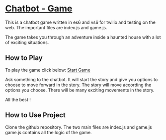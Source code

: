 # <a href="https://github.com/ekurian8347/chatbot-game" target="_blank">Chatbot - Game</a>

This is a chatbot game written in es6 and vs6 for twilio and testing on the web. The important files are index.js and game.js.

The game takes you through an adventure inside a haunted house with a lot of exciting situations. 

How to Play
-----

To play the game click below:
<a href="https://chatbot-game.herokuapp.com/" target="_blank">Start Game</a>

Ask something to the chatbot.
It will start the story and give you options to choose to move forward in the story.
The story will move according the options you choose.
There will be many exciting movements in the story.

All the best !

How to Use Project 
-----

Clone the github repository.
The two main files are index.js and game.js
game.js contains all the logic of the game.






